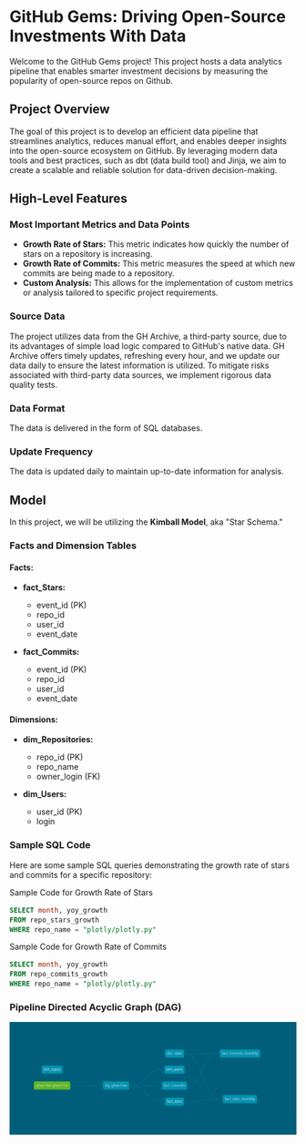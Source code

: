 # GitHub Gems: Driving Open-Source Investments With Data

Welcome to the GitHub Gems project! This project hosts a data analytics pipeline that enables smarter investment decisions by measuring the popularity of open-source repos on Github.

## Project Overview

The goal of this project is to develop an efficient data pipeline that streamlines analytics, reduces manual effort, and enables deeper insights into the open-source ecosystem on GitHub. By leveraging modern data tools and best practices, such as dbt (data build tool) and Jinja, we aim to create a scalable and reliable solution for data-driven decision-making.

## High-Level Features

### Most Important Metrics and Data Points

- **Growth Rate of Stars:** This metric indicates how quickly the number of stars on a repository is increasing.
- **Growth Rate of Commits:** This metric measures the speed at which new commits are being made to a repository.
- **Custom Analysis:** This allows for the implementation of custom metrics or analysis tailored to specific project requirements.

### Source Data

The project utilizes data from the GH Archive, a third-party source, due to its advantages of simple load logic compared to GitHub's native data. GH Archive offers timely updates, refreshing every hour, and we update our data daily to ensure the latest information is utilized. To mitigate risks associated with third-party data sources, we implement rigorous data quality tests.

### Data Format

The data is delivered in the form of SQL databases.

### Update Frequency

The data is updated daily to maintain up-to-date information for analysis.

## Model

In this project, we will be utilizing the **Kimball Model**, aka "Star Schema."

### Facts and Dimension Tables

#### Facts: 

- **fact_Stars:**
  - event_id (PK)
  - repo_id
  - user_id
  - event_date

- **fact_Commits:**
  - event_id (PK)
  - repo_id
  - user_id
  - event_date

#### Dimensions: 

- **dim_Repositories:**
  - repo_id (PK)
  - repo_name
  - owner_login (FK)

- **dim_Users:**
  - user_id (PK)
  - login


### Sample SQL Code

Here are some sample SQL queries demonstrating the growth rate of stars and commits for a specific repository:

Sample Code for Growth Rate of Stars
```sql
SELECT month, yoy_growth
FROM repo_stars_growth
WHERE repo_name = "plotly/plotly.py"
```

Sample Code for Growth Rate of Commits
```sql
SELECT month, yoy_growth
FROM repo_commits_growth
WHERE repo_name = "plotly/plotly.py"
```

 ### Pipeline Directed Acyclic Graph (DAG)
![Alt textfdsfdsfsffsdfs](docs/dbt_dag.png)